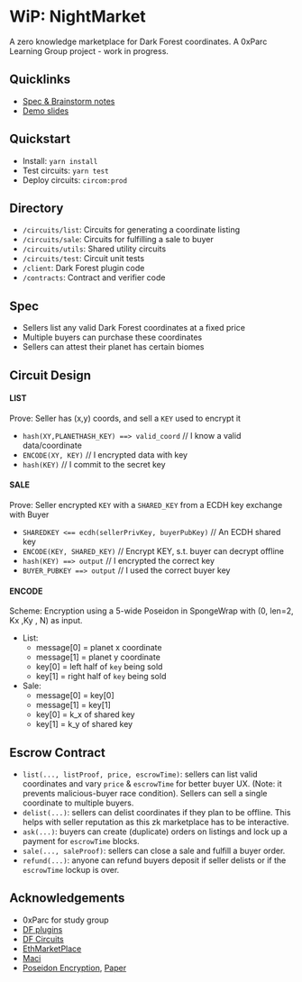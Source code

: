 # WiP: NightMarket

A zero knowledge marketplace for Dark Forest coordinates.
A 0xParc Learning Group project - work in progress.
## Quicklinks
- [Spec & Brainstorm notes](https://hackmd.io/xrXO2QKeRJWY6WApxRrroQ)
- [Demo slides](https://docs.google.com/presentation/d/1Dk9gZJF_GiitnknPJThJDwokEA1zd0ncwr6Jqawwtq0/edit?usp=sharing)

## Quickstart
- Install: `yarn install`
- Test circuits: `yarn test`
- Deploy circuits: `circom:prod`

## Directory
- `/circuits/list`: Circuits for generating a coordinate listing
- `/circuits/sale`: Circuits for fulfilling a sale to buyer
- `/circuits/utils`: Shared utility circuits
- `/circuits/test`: Circuit unit tests
- `/client`: Dark Forest plugin code
- `/contracts`: Contract and verifier code

## Spec
- Sellers list any valid Dark Forest coordinates at a fixed price
- Multiple buyers can purchase these coordinates
- Sellers can attest their planet has certain biomes

## Circuit Design
#### LIST
Prove: Seller has (x,y) coords, and sell a `KEY` used to encrypt it
- `hash(XY,PLANETHASH_KEY) ==> valid_coord` // I know a valid data/coordinate
- `ENCODE(XY, KEY)` // I encrypted data with key
- `hash(KEY)` // I commit to the secret key

#### SALE
Prove: Seller encrypted `KEY` with a `SHARED_KEY` from a ECDH key exchange with Buyer
- `SHAREDKEY <== ecdh(sellerPrivKey, buyerPubKey)` // An ECDH shared key
- `ENCODE(KEY, SHARED_KEY)` // Encrypt KEY, s.t. buyer can decrypt offline
- `hash(KEY) ==> output` // I encrypted the correct key
- `BUYER_PUBKEY ==> output` // I used the correct buyer key

#### ENCODE
Scheme: Encryption using a 5-wide Poseidon in SpongeWrap with (0, len=2, Kx ,Ky , N) as input.
- List: 
	- message[0] = planet x coordinate
	- message[1] = planet y coordinate
	- key[0] = left half of `key` being sold
	- key[1] = right half of `key` being sold
- Sale:
	- message[0] = key[0]
	- message[1] = key[1]
	- key[0] = k_x of shared key
	- key[1] = k_y of shared key

## Escrow Contract
- `list(..., listProof, price, escrowTime)`: sellers can list valid coordinates and vary `price` & `escrowTime` for better buyer UX. (Note: it prevents malicious-buyer race condition). Sellers can sell a single coordinate to multiple buyers.
- `delist(...)`: sellers can delist coordinates if they plan to be offline. This helps with seller reputation as this zk marketplace has to be interactive.
- `ask(...)`: buyers can create (duplicate) orders on listings and lock up a payment for `escrowTime` blocks.
- `sale(..., saleProof)`: sellers can close a sale and fulfill a buyer order.
- `refund(...)`: anyone can refund buyers deposit if seller delists or if the `escrowTime` lockup is over.
## Acknowledgements
- 0xParc for study group
- [DF plugins](https://github.com/darkforest-eth/plugins)
- [DF Circuits](https://github.com/darkforest-eth/circuits)
- [EthMarketPlace](https://github.com/nulven/EthDataMarketplace)
- [Maci](https://github.com/appliedzkp/maci/)
- [Poseidon Encryption](https://github.com/iden3/circomlib/pull/60), [Paper](https://drive.google.com/file/d/1EVrP3DzoGbmzkRmYnyEDcIQcXVU7GlOd/view)